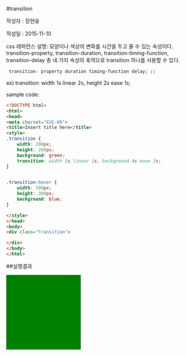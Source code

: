 #transition

작성자 : 장현웅

작성일 : 2015-11-10

css 레퍼런스 설명: 모양이나 색상의 변화를 시간을 두고 줄 수 있는 속성이다. 
transition-property, transition-duration, transition-timing-function, transition-delay 총 네 가지 속성의 축약으로 transition 하나를 사용할 수 있다.


```css
 transition: property duration timing-function delay; ()
```
ex)
transition: width 1s linear 2s, height 2s ease 1s;

sample code:

```html
<!DOCTYPE html>
<html>
<head>
<meta charset="EUC-KR">
<title>Insert title here</title>
<style>
.transition {
	width: 200px;
	height: 200px;
	background: green;
	transition: width 2s linear 1s, background 4s ease 2s;
}


.transition:hover {
	width: 500px;
	height: 300px;
	background: blue;
}

</style>
</head>
<body>
<div class="transition">

</div>
</body>
</html>
```


##실행결과

<style>
.transition {
	width: 200px;
	height: 200px;
	background: green;
	transition: width 2s linear 1s, background 4s ease 2s;
}


.transition:hover {
	width: 500px;
	height: 300px;
	background: blue;
}

</style>

<div class="transition">

</div>

